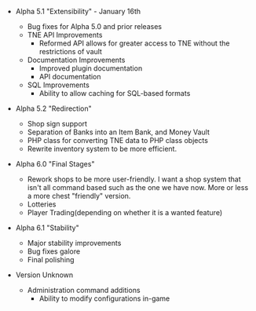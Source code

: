- Alpha 5.1 "Extensibility" - January 16th
  - Bug fixes for Alpha 5.0 and prior releases
  - TNE API Improvements
    - Reformed API allows for greater access to TNE without the restrictions of vault
  - Documentation Improvements
    - Improved plugin documentation
    - API documentation
  - SQL Improvements
    - Ability to allow caching for SQL-based formats
    
- Alpha 5.2 "Redirection"
  - Shop sign support
  - Separation of Banks into an Item Bank, and Money Vault
  - PHP class for converting TNE data to PHP class objects
  - Rewrite inventory system to be more efficient.
  
- Alpha 6.0 "Final Stages"
  - Rework shops to be more user-friendly. I want a shop system that isn't all command based such as the one we have now. More or less a more chest "friendly" version.
  - Lotteries
  - Player Trading(depending on whether it is a wanted feature)
  
- Alpha 6.1 "Stability"
  - Major stability improvements
  - Bug fixes galore
  - Final polishing
    
- Version Unknown
  - Administration command additions
    - Ability to modify configurations in-game

